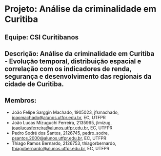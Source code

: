 # Projeto: Análise da criminalidade em Curitiba

## Equipe: CSI Curitibanos

## Descrição: Análise da criminalidade em Curitiba - Evolução temporal, distribuição espacial e correlação com os indicadores de renda, segurança e desenvolvimento das regionais da cidade de Curitiba.

## Membros:

* João Felipe Sarggin Machado,   1905023, jfsmachado,      joaomachado@alunos.utfpr.edu.br, 	  EC, UTFPR
* João Lucas Mizuguchi Ferreira, 2135965, jlmizug,         joaolucasferreira@alunos.utfpr.edu.br, EC, UTFPR
* Pedro Sodré dos Santos, 	     2126745, pedro_sodre,     psantos.2000@alunos.utfpr.edu.br, 	  EC, UTFPR
* Thiago Ramos Bernardo, 		 2126753, thiagorbernardo, thiagobernardo@alunos.utfpr.edu.br, 	  EC, UTFPR